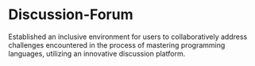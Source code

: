 # Discussion-Forum
Established an inclusive environment for users to collaboratively address challenges encountered in the process of mastering programming languages, utilizing an innovative discussion platform.
